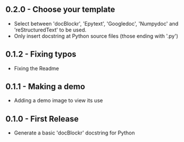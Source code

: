 ## 0.2.0 - Choose your template
* Select between 'docBlockr', 'Epytext', 'Googledoc', 'Numpydoc' and 'reStructuredText' to be used.
* Only insert docstring at Python source files (those ending with '.py')

## 0.1.2 - Fixing typos
* Fixing the Readme

## 0.1.1 - Making a demo
* Adding a demo image to view its use

## 0.1.0 - First Release
* Generate a basic 'docBlockr' docstring for Python
